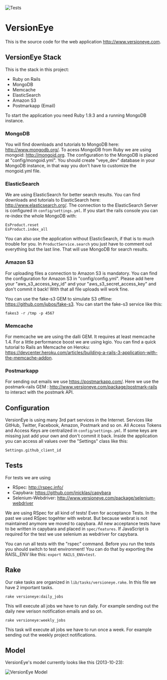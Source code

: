 ![Tests](https://www.codeship.io/projects/de2efdb0-1d42-0131-839e-26fabeabc570/status)

# VersionEye

This is the source code for the web application <http://www.versioneye.com>.


## VersionEye Stack

This is the stack in this project:

 * Ruby on Rails
 * MongoDB
 * Memcache
 * ElasticSearch
 * Amazon S3
 * Postmarkapp (Email)

To start the application you need Ruby 1.9.3 and a running MongoDB instance.

### MongoDB

You will find downloads and tutorials to MongoDB here: <http://www.mongodb.org/>. To acess MongoDB from Ruby we are using mongoid: <http://mongoid.org>. The configuration to the MongoDB is placed at "config/mongoid.yml". You should create "veye_dev" database in your MongoDB instance, in that way you don't have to customize the mongoid.yml file.

### ElasticSearch

We are using ElasticSearch for better search results. You can find downloads and tutorials to ElasticSearch here: <http://www.elasticsearch.org/>. The connection to the ElasticSearch Server is configured in `config/settings.yml`. If you start the rails console you can re-index the whole MongoDB with:

```
EsProduct.reset
EsProduct.index_all
```

You can also use the application without ElasticSearch, if that is to much trouble for you. In `ProductService.search` you just have to comment out everything but the last line. That will use MongoDB for search results.

### Amazon S3

For uploading files a connection to Amazon S3 is mandatory. You can find the configuration for Amazon S3 in "config/config.yml". Please add here your "aws_s3_access_key_id" and your "aws_s3_secret_access_key" and don't commit it back! With that all file uploads will work fine.

You can use the fake-s3 GEM to simulate S3 offline: <https://github.com/jubos/fake-s3>.
You can start the fake-s3 service like this:

```
fakes3 -r /tmp -p 4567
```


### Memcache

For memcache we are using the dalli GEM. It requires at least memcache 1.4. For a little performance boost
we are using kgio. You can find a quick tutorial to Rails an Memcache on Heroku: <https://devcenter.heroku.com/articles/building-a-rails-3-application-with-the-memcache-addon>.

### Postmarkapp

For sending out emails we use <https://postmarkapp.com/>. Here we use the postmark-rails GEM : <http://www.versioneye.com/package/postmark-rails> to interact with the postmark API.


## Configuration

VersionEye is using many 3rd part services in the Internet. Services like GitHub, Twitter, Facebook, Amazon, Postmark and so on. All Access Tokens and Access Keys are centralized in `config/settings.yml`. If some keys are missing just add your own and don't commit it back. Inside the application you can access all values over the "Settings" class like this:

```
Settings.github_client_id
```

## Tests

For tests we are using

* RSpec: <http://rspec.info/>
* Capybara: <https://github.com/jnicklas/capybara>
* Selenium-Webdriver: <http://www.versioneye.com/package/selenium-webdriver>

We are using RSpec for all kind of tests! Even for acceptance Tests. In the past we used RSpec togehter with webrat. But because webrat is not maintained anymore we moved to capybara. All new acceptance tests have to be written in capybara and placed in `spec/features`. If JavaScript is required for the test we use selenium as webdriver for capybara.

You can run all tests with the "rspec" command. Before you run the tests you should switch to test environment! You can do that by exporting the RAISL_ENV like this: `export RAILS_ENV=test`.

## Rake

Our rake tasks are organized in `lib/tasks/versioneye.rake`. In this file we have 2 important tasks.

```
rake versioneye:daily_jobs
```

This will execute all jobs we have to run daily. For example sending out the daily new verison notification emails and so on.

```
rake versioneye:weekly_jobs
```

This task will execute all jobs we have to run once a week. For example sending out the weekly project notifications.


## Model

VersionEye's model currently looks like this (2013-10-23):

![VersionEye Model](https://github.com/versioneye/versioneye/tree/master/doc/versioneye-model.png)
